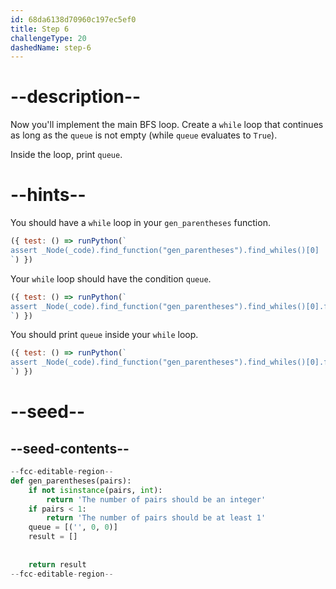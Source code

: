 ```yaml
---
id: 68da6138d70960c197ec5ef0
title: Step 6
challengeType: 20
dashedName: step-6
---
```


# --description--

Now you'll implement the main BFS loop. Create a `while` loop that continues as long as the `queue` is not empty (while `queue` evaluates to `True`).

Inside the loop, print `queue`.

# --hints--

You should have a `while` loop in your `gen_parentheses` function.

```js
({ test: () => runPython(`
assert _Node(_code).find_function("gen_parentheses").find_whiles()[0]
`) })
```

Your `while` loop should have the condition `queue`.

```js
({ test: () => runPython(`
assert _Node(_code).find_function("gen_parentheses").find_whiles()[0].find_conditions()[0].is_equivalent("queue")
`) })
```

You should print `queue` inside your `while` loop.

```js
({ test: () => runPython(`
assert _Node(_code).find_function("gen_parentheses").find_whiles()[0].find_bodies()[0].has_call("print(queue)")
`) })
```

# --seed--

## --seed-contents--

```py
--fcc-editable-region--
def gen_parentheses(pairs):
    if not isinstance(pairs, int):
        return 'The number of pairs should be an integer'
    if pairs < 1:
        return 'The number of pairs should be at least 1'
    queue = [('', 0, 0)]
    result = []
    
    
    return result
--fcc-editable-region--
```

